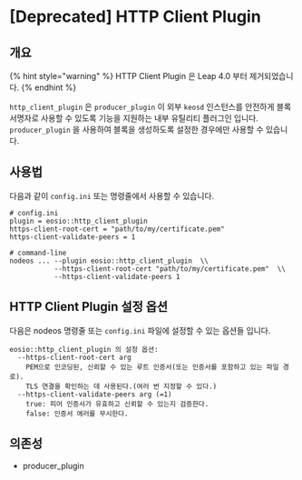 # \[Deprecated] HTTP Client Plugin

## 개요

{% hint style="warning" %}
HTTP Client Plugin 은 Leap 4.0 부터 제거되었습니다.&#x20;
{% endhint %}

`http_client_plugin` 은 `producer_plugin` 이 외부 `keosd` 인스턴스를 안전하게 블록 서명자로 사용할 수 있도록 기능을 지원하는 내부 유틸리티 플러그인 입니다. `producer_plugin` 을 사용하여 블록을 생성하도록 설정한 경우에만 사용할 수 있습니다.

## 사용법

다음과 같이 `config.ini` 또는 명령줄에서 사용할 수 있습니다.

```
# config.ini
plugin = eosio::http_client_plugin
https-client-root-cert = "path/to/my/certificate.pem"
https-client-validate-peers = 1

# command-line
nodeos ... --plugin eosio::http_client_plugin  \\
           --https-client-root-cert "path/to/my/certificate.pem"  \\
           --https-client-validate-peers 1
```

## HTTP Client Plugin 설정 옵션

다음은 nodeos 명령줄 또는 `config.ini` 파일에 설정할 수 있는 옵션들 입니다.

```
eosio::http_client_plugin 의 설정 옵션:
  --https-client-root-cert arg
    PEM으로 인코딩된, 신뢰할 수 있는 루트 인증서(또는 인증서를 포함하고 있는 파일 경로).
    TLS 연결을 확인하는 데 사용된다.(여러 번 지정할 수 있다.)
  --https-client-validate-peers arg (=1)
    true: 피어 인증서가 유효하고 신뢰할 수 있는지 검증한다.
    false: 인증서 에러를 무시한다.
```

## 의존성

* producer\_plugin
